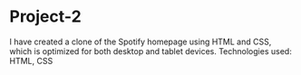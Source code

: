 # Project-2
I have created a clone of the Spotify homepage using HTML and CSS, which is optimized for both desktop and tablet devices.
Technologies used: HTML, CSS

